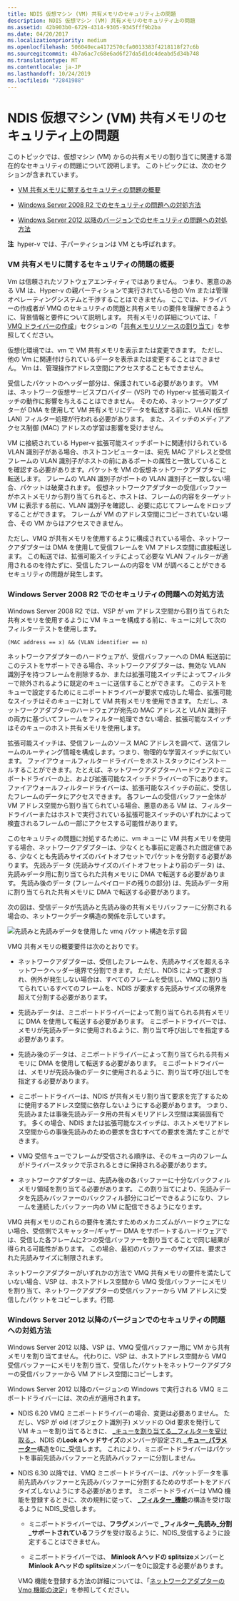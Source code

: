 ```yaml
---
title: NDIS 仮想マシン (VM) 共有メモリのセキュリティ上の問題
description: NDIS 仮想マシン (VM) 共有メモリのセキュリティ上の問題
ms.assetid: 42b903b0-6729-4314-9305-9345fff9b2ba
ms.date: 04/20/2017
ms.localizationpriority: medium
ms.openlocfilehash: 506040eca4172570cfa0013383f4218118f27c6b
ms.sourcegitcommit: 4b7a6ac7c68e6ad6f27da5d1dc4deabd5d34b748
ms.translationtype: MT
ms.contentlocale: ja-JP
ms.lasthandoff: 10/24/2019
ms.locfileid: "72841988"
---
```

# <a name="security-issues-with-ndis-virtual-machine-vm-shared-memory"></a>NDIS 仮想マシン (VM) 共有メモリのセキュリティ上の問題





このトピックでは、仮想マシン (VM) からの共有メモリの割り当てに関連する潜在的なセキュリティの問題について説明します。 このトピックには、次のセクションが含まれています。

-   [VM 共有メモリに関するセキュリティの問題の概要](#overview)

-   [Windows Server 2008 R2 でのセキュリティの問題への対処方法](#ndis620)

-   [Windows Server 2012 以降のバージョンでのセキュリティの問題への対処方法](#ndis630)

**注**  hyper-v では、子パーティションは VM とも呼ばれます。

 

### <a href="" id="overview"></a>VM 共有メモリに関するセキュリティの問題の概要

Vm は信頼されたソフトウェアエンティティではありません。 つまり、悪意のある VM は、Hyper-v の親パーティションで実行されている他の Vm または管理オペレーティングシステムと干渉することはできません。 ここでは、ドライバーの作成者が VMQ のセキュリティの問題と共有メモリの要件を理解できるように、背景情報と要件について説明します。 共有メモリの詳細については、「 [VMQ ドライバーの作成](writing-vmq-drivers.md)」セクションの「[共有メモリリソースの割り当て](shared-memory-resource-allocation.md)」を参照してください。

仮想化環境では、vm で VM 共有メモリを表示または変更できます。 ただし、他の Vm に関連付けられているデータを表示または変更することはできません。 Vm は、管理操作アドレス空間にアクセスすることもできません。

受信したパケットのヘッダー部分は、保護されている必要があります。 VM は、ネットワーク仮想サービスプロバイダー (VSP) での Hyper-v 拡張可能スイッチの動作に影響を与えることはできません。 そのため、ネットワークアダプターが DMA を使用して VM 共有メモリにデータを転送する前に、VLAN (仮想 LAN) フィルター処理が行われる必要があります。 また、スイッチのメディアアクセス制御 (MAC) アドレスの学習は影響を受けません。

VM に接続されている Hyper-v 拡張可能スイッチポートに関連付けられている VLAN 識別子がある場合、ホストコンピューターは、宛先 MAC アドレスと受信フレームの VLAN 識別子がホストの前にあるポートの属性と一致していることを確認する必要があります。パケットを VM の仮想ネットワークアダプターに転送します。 フレームの VLAN 識別子がポートの VLAN 識別子と一致しない場合、パケットは破棄されます。 仮想ネットワークアダプターの受信バッファーがホストメモリから割り当てられると、ホストは、フレームの内容をターゲット VM に表示する前に、VLAN 識別子を確認し、必要に応じてフレームをドロップすることができます。 フレームが VM のアドレス空間にコピーされていない場合、その VM からはアクセスできません。

ただし、VMQ が共有メモリを使用するように構成されている場合、ネットワークアダプターは DMA を使用して受信フレームを VM アドレス空間に直接転送します。 この転送では、拡張可能スイッチによって必要な VLAN フィルターが適用されるのを待たずに、受信したフレームの内容を VM が調べることができるセキュリティの問題が発生します。

### <a href="" id="ndis620"></a>Windows Server 2008 R2 でのセキュリティの問題への対処方法

Windows Server 2008 R2 では、VSP が vm アドレス空間から割り当てられた共有メモリを使用するように VM キューを構成する前に、キューに対して次のフィルターテストを使用します。

```syntax
(MAC address == x) && (VLAN identifier == n)
```

ネットワークアダプターのハードウェアが、受信バッファーへの DMA 転送前にこのテストをサポートできる場合、ネットワークアダプターは、無効な VLAN 識別子を持つフレームを削除するか、または拡張可能スイッチによってフィルターで除外されるように既定のキューに送信することができます。 このテストをキューで設定するためにミニポートドライバーが要求で成功した場合、拡張可能なスイッチはそのキューに対して VM 共有メモリを使用できます。 ただし、ネットワークアダプターのハードウェアが宛先の MAC アドレスと VLAN 識別子の両方に基づいてフレームをフィルター処理できない場合、拡張可能なスイッチはそのキューのホスト共有メモリを使用します。

拡張可能スイッチは、受信フレームのソース MAC アドレスを調べて、送信フレームのルーティング情報を構成します。つまり、物理的な学習スイッチに似ています。 ファイアウォールフィルタードライバーをホストスタックにインストールすることができます。たとえば、ネットワークアダプターハードウェアのミニポートドライバーの上、および拡張可能なスイッチドライバーの下にあります。 ファイアウォールフィルタードライバーは、拡張可能なスイッチの前に、受信したフレームのデータにアクセスできます。 各フレームの受信バッファー全体が VM アドレス空間から割り当てられている場合、悪意のある VM は、フィルタードライバーまたはホストで実行されている拡張可能スイッチのいずれかによって検査されるフレームの一部にアクセスする可能性があります。

このセキュリティの問題に対処するために、vm キューに VM 共有メモリを使用する場合、ネットワークアダプターは、少なくとも事前に定義された固定値である、少なくとも先読みサイズのバイトオフセットでパケットを分割する必要があります。 先読みデータ (先読みサイズのバイトオフセットより前のデータ) は、先読みデータ用に割り当てられた共有メモリに DMA で転送する必要があります。 先読み後のデータ (フレームペイロードの残りの部分) は、先読みデータ用に割り当てられた共有メモリに DMA で転送する必要があります。

次の図は、受信データが先読みと先読み後の共有メモリバッファーに分割される場合の、ネットワークデータ構造の関係を示しています。

![先読みと先読みデータを使用した vmq パケット構造を示す図](images/vmqpacket.png)

VMQ 共有メモリの概要要件は次のとおりです。

-   ネットワークアダプターは、受信したフレームを、先読みサイズを超えるネットワークヘッダー境界で分割できます。 ただし、NDIS によって要求され、例外が発生しない場合は、すべてのフレームを受信し、VMQ に割り当てられているすべてのフレームを、NDIS が要求する先読みサイズの境界を超えて分割する必要があります。

-   先読みデータは、ミニポートドライバーによって割り当てられる共有メモリに DMA を使用して転送する必要があります。 ミニポートドライバーでは、メモリが先読みデータに使用されるように、割り当て呼び出しでを指定する必要があります。

-   先読み後のデータは、ミニポートドライバーによって割り当てられる共有メモリに DMA を使用して転送する必要があります。 ミニポートドライバーは、メモリが先読み後のデータに使用されるように、割り当て呼び出しでを指定する必要があります。

-   ミニポートドライバーは、NDIS が共有メモリ割り当て要求を完了するために使用するアドレス空間に依存しないようにする必要があります。 つまり、先読みまたは事後先読みデータ用の共有メモリアドレス空間は実装固有です。 多くの場合、NDIS または拡張可能なスイッチは、ホストメモリアドレス空間からの事後先読みのための要求を含むすべての要求を満たすことができます。

-   VMQ 受信キューでフレームが受信される順序は、そのキュー内のフレームがドライバースタックで示されるときに保持される必要があります。

-   ネットワークアダプターは、先読み後の各バッファーに十分なバックフィルメモリ領域を割り当てる必要があります。 この割り当てにより、先読みデータを先読みバッファーのバックフィル部分にコピーできるようになり、フレームを連続したバッファー内の VM に配信できるようになります。

VMQ 共有メモリのこれらの要件を満たすためのメカニズムがハードウェアにない場合、受信側でスキャッター/ギャザー DMA をサポートするハードウェアでは、受信した各フレームに2つの受信バッファーを割り当てることで同じ結果が得られる可能性があります。 この場合、最初のバッファーのサイズは、要求された先読みサイズに制限されます。

ネットワークアダプターがいずれかの方法で VMQ 共有メモリの要件を満たしていない場合、VSP は、ホストアドレス空間から VMQ 受信バッファーにメモリを割り当て、ネットワークアダプターの受信バッファーから VM アドレスに受信したパケットをコピーします。行間.

### <a href="" id="ndis630"></a>Windows Server 2012 以降のバージョンでのセキュリティの問題への対処方法

Windows Server 2012 以降、VSP は、VMQ 受信バッファー用に VM から共有メモリを割り当てません。 代わりに、VSP は、ホストアドレス空間から VMQ 受信バッファーにメモリを割り当て、受信したパケットをネットワークアダプターの受信バッファーから VM アドレス空間にコピーします。

Windows Server 2012 以降のバージョンの Windows で実行される VMQ ミニポートドライバーには、次の点が適用されます。

-   NDIS 6.20 VMQ ミニポートドライバーの場合、変更は必要ありません。 ただし、VSP が oid (オブジェクト識別子) メソッドの Oid 要求を発行して VM キューを割り当てるときに、 [\_キューを割り当てる\_\_フィルターを受け取る\_](https://docs.microsoft.com/windows-hardware/drivers/network/oid-receive-filter-allocate-queue)、NDIS の**Look aヘッドサイズ**のメンバーが設定され[ **\_キュー\_パラメーター**](https://docs.microsoft.com/windows-hardware/drivers/ddi/ntddndis/ns-ntddndis-_ndis_receive_queue_parameters)構造を0に\_受信します。 これにより、ミニポートドライバーはパケットを事前先読みバッファーと先読みバッファーに分割しません。

-   NDIS 6.30 以降では、VMQ ミニポートドライバーは、パケットデータを事前先読みバッファーと先読みバッファーに分割するためのサポートをアドバタイズしないようにする必要があります。 ミニポートドライバーは VMQ 機能を登録するときに、次の規則に従って、 [ **\_フィルター\_機能**](https://docs.microsoft.com/windows-hardware/drivers/ddi/ntddndis/ns-ntddndis-_ndis_receive_filter_capabilities)の構造を受け取るように NDIS\_受信します。

    -   ミニポートドライバーでは、**フラグ**メンバーで **\_フィルター\_先読み\_分割\_サポートされている**フラグを受け取るように、NDIS\_受信するように設定することはできません。

    -   ミニポートドライバーでは、 **Minlook Aヘッドの splitsize**メンバーと**Minlook Aヘッドの splitsize**メンバーを0に設定する必要があります。

    VMQ 機能を登録する方法の詳細については、「[ネットワークアダプターの Vmq 機能の決定](determining-the-vmq-capabilities-of-a-network-adapter.md)」を参照してください。

 

 





